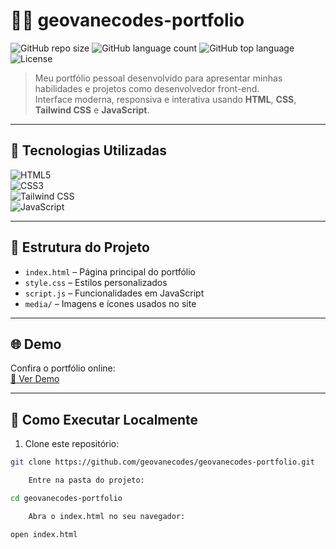 # 👨‍💻 geovanecodes-portfolio

![GitHub repo size](https://img.shields.io/github/repo-size/geovanecodes/geovanecodes-portfolio) ![GitHub language count](https://img.shields.io/github/languages/count/geovanecodes/geovanecodes-portfolio) ![GitHub top language](https://img.shields.io/github/languages/top/geovanecodes/geovanecodes-portfolio) ![License](https://img.shields.io/github/license/geovanecodes/geovanecodes-portfolio)

> Meu portfólio pessoal desenvolvido para apresentar minhas habilidades e projetos como desenvolvedor front-end.  
> Interface moderna, responsiva e interativa usando **HTML**, **CSS**, **Tailwind CSS** e **JavaScript**.

---

## 🚀 Tecnologias Utilizadas

![HTML5](https://img.shields.io/badge/HTML5-E34F26?style=for-the-badge&logo=html5&logoColor=white)  
![CSS3](https://img.shields.io/badge/CSS3-1572B6?style=for-the-badge&logo=css3&logoColor=white)  
![Tailwind CSS](https://img.shields.io/badge/Tailwind_CSS-06B6D4?style=for-the-badge&logo=tailwind-css&logoColor=white)  
![JavaScript](https://img.shields.io/badge/JavaScript-F7DF1E?style=for-the-badge&logo=javascript&logoColor=black)  

---

## 📂 Estrutura do Projeto

- `index.html` – Página principal do portfólio  
- `style.css` – Estilos personalizados  
- `script.js` – Funcionalidades em JavaScript  
- `media/` – Imagens e ícones usados no site  

---

## 🌐 Demo

Confira o portfólio online:  
[🔗 Ver Demo](https://geovanecodes.github.io/geovanecodes-portfolio/)

---

## 🔧 Como Executar Localmente

1. Clone este repositório:

```bash
git clone https://github.com/geovanecodes/geovanecodes-portfolio.git

    Entre na pasta do projeto:

cd geovanecodes-portfolio

    Abra o index.html no seu navegador:

open index.html
